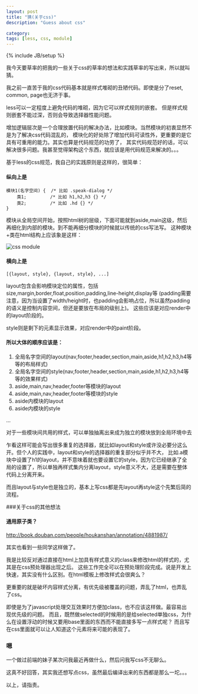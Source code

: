 ```yaml
---
layout: post
title: "猜(关于css)"
description: "Guess about css"

category: 
tags: [less, css, module]
---
```

{% include JB/setup %}

我今天要草率的把我的一些关于css的草率的想法和实践草率的写出来，所以就叫猜。


我之前一直苦于我的css代码基本就是样式堆砌的丑陋代码。即使是分了reset, common, page也无济于事。


less可以一定程度上避免代码的堆砌，因为它可以样式规则的嵌套。
但是样式规则嵌套不能过深，否则会导致选择器性能问题。


增加逻辑层次是一个合理放置代码的解决办法，比如模块。当然模块的初衷显然不是为了解决css代码混乱的，
模块化的好处除了增加代码可读性外，更重要的是它具有可重用的能力。其实也算是代码规范的功劳了，
其实代码规范好的话，可以解决很多问题。我甚至觉得架构这个东西，就应该是用代码规范来解决的。。。


基于less的css规范，我自己的实践原则是这样的，很简单：

#### 纵向上是

    模块1(名字空间) {  /* 比如 .speak-dialog */
        类1;         /* 比如 h1,h2,h3 {} */
        类2;         /* 比如 .hd {} */
    }

模块从全局空间开始，按照html树的层级，下面可能就到aside,main这级，然后再细化到内部的模块。到不能再细分模块的时候就以传统的css写法写。
这种模块+类在html结构上应该象是这样：

![css module](https://docs.google.com/drawings/pub?id=1rg7vzagk78_arYcCxHUtzPCPwOOAiFJBiz7Wc_cM1XQ&w=457&h=263)

#### 横向上是

    [{layout, style}, {layout, style}, ...]

layout包含会影响模块定位的属性，包括size,margin,border,float,position,padding,line-height,display等
(padding需要注意，因为当设置了width/height时，也padding会影响占位，所以虽然padding的语义是控制内容空间，但还是要放在布局的级别上)。
这些应该是对应render中的layout阶段的。

style则是剩下的元素显示效果，对应render中的paint阶段。

#### 所以大体的顺序应该是：

1. 全局名字空间的layout(nav,footer,header,section,main,aside,h1,h2,h3,h4等等的布局样式)
2. 全局名字空间的style(nav,footer,header,section,main,aside,h1,h2,h3,h4等等的效果样式)
3. aside,main,nav,header,footer等模块的layout
4. aside,main,nav,header,footer等模块的style
5. aside内模块的layout
6. aside内模块的style

...

对于一些模块间共用的样式，可以单独抽离出来成为独立的模块放到全局环境中去

乍看这样可能会写出很多重复的选择器，就比如layout和style或许没必要分这么开。但个人的实践中，layout和style的选择器的重复部分似乎并不大，
比如.a模块中设置了h1的layout，并不意味着就也要设置它的style，因为它已经继承了全局的设置了，所以单独再样式集内分离layout，style意义不大，还是需要在整体代码上分离开来。

而且layout与style也是独立的，基本上写css都是先layout再style这个先繁后简的流程。



    
###关于css的其他想法

#### 通用原子类？

http://book.douban.com/people/houkanshan/annotation/4881987/

其实也看到一些同学这样做了。

我是比较反对通过直接在html上加具有样式意义的class来修改html的样式的，尤其是在css预处理器出现之后。
这些工作完全可以在预处理阶段完成。说是开发上快速，其实没有什么区别。在html模板上修改样式会很爽么？

更重要的就是破坏内容样式分离，有优先级被覆盖的问题，弄乱了html，也弄乱了css。

即使是为了javascript处理交互效果时方便加class，也不应该这样做。最容易出现优先级的问题。
而且，既然做selected的时候用的是给selected单独css，为什么在设置浮动的时候又要用base里面的东西而不能直接多写一点样式呢？
而且写在css里面就可以让人知道这个元素将来可能的表现了。



### 嗯

一个做过前端的妹子某次问我最近再做什么，然后问我写css不无聊么。

这真不好回答，其实我还想写点css，虽然最后编译出来的东西都是那么一坨。。。

以上，请指责。
